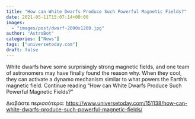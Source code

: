 ```yaml
---
title: "How can White Dwarfs Produce Such Powerful Magnetic Fields?"
date: 2021-05-11T15:07:14+00:00
images:
  - "images/post/dwarf-2000x1200.jpg"
author: "AstroBot"
categories: ["News"]
tags: ["universetoday.com"]
draft: false
---
```


White dwarfs have some surprisingly strong magnetic fields, and one team of astronomers may have finally found the reason why. When they cool, they can activate a dynamo mechanism similar to what powers the Earth’s magnetic field. Continue reading “How can White Dwarfs Produce Such Powerful Magnetic Fields?” 

Διαβάστε περισσότερα: https://www.universetoday.com/151138/how-can-white-dwarfs-produce-such-powerful-magnetic-fields/

